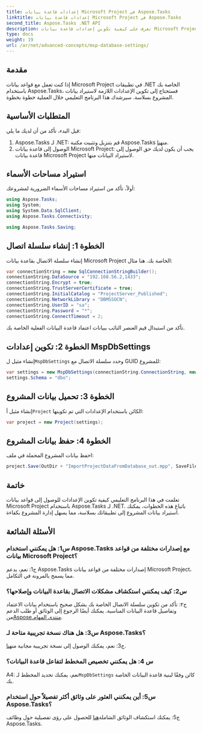 ```yaml
---
title: إعدادات قاعدة بيانات Microsoft Project في Aspose.Tasks
linktitle: إعدادات قاعدة بيانات Microsoft Project في Aspose.Tasks
second_title: Aspose.Tasks .NET API
description: تعرف على كيفية تكوين إعدادات قاعدة بيانات Microsoft Project باستخدام Aspose.Tasks لتحقيق التكامل السلس في تطبيقات .NET.
type: docs
weight: 19
url: /ar/net/advanced-concepts/msp-database-settings/
---
```

## مقدمة

إذا كنت تعمل مع قواعد بيانات Microsoft Project في تطبيقات .NET الخاصة بك باستخدام Aspose.Tasks، فستحتاج إلى تكوين الإعدادات اللازمة لاستيراد بيانات المشروع بسلاسة. سيرشدك هذا البرنامج التعليمي خلال العملية خطوة بخطوة.

## المتطلبات الأساسية

قبل البدء، تأكد من أن لديك ما يلي:

1.  Aspose.Tasks لـ .NET: قم بتنزيل وتثبيت مكتبة Aspose.Tasks من[هنا](https://releases.aspose.com/tasks/net/).
2. الوصول إلى قاعدة بيانات Microsoft Project: يجب أن يكون لديك حق الوصول إلى قاعدة بيانات Microsoft Project لاستيراد البيانات منها.

## استيراد مساحات الأسماء

أولاً، تأكد من استيراد مساحات الأسماء الضرورية لمشروعك:

```csharp
using Aspose.Tasks;
using System;
using System.Data.SqlClient;
using Aspose.Tasks.Connectivity;

using Aspose.Tasks.Saving;
```

## الخطوة 1: إنشاء سلسلة اتصال

إنشاء سلسلة الاتصال بقاعدة بيانات Microsoft Project الخاصة بك. هنا مثال:

```csharp
var connectionString = new SqlConnectionStringBuilder();
connectionString.DataSource = "192.168.56.2,1433";
connectionString.Encrypt = true;
connectionString.TrustServerCertificate = true;
connectionString.InitialCatalog = "ProjectServer_Published";
connectionString.NetworkLibrary = "DBMSSOCN";
connectionString.UserID = "sa";
connectionString.Password = "*";
connectionString.ConnectTimeout = 2;
```

تأكد من استبدال قيم العنصر النائب ببيانات اعتماد قاعدة البيانات الفعلية الخاصة بك.

## الخطوة 2: تكوين إعدادات MspDbSettings

 إنشاء مثيل ل`MspDbSettings` وحدد سلسلة الاتصال مع GUID للمشروع:

```csharp
var settings = new MspDbSettings(connectionString.ConnectionString, new Guid("E6426C44-D6CB-4B9C-AF16-48910ACE0F54"));
settings.Schema = "dbo";
```

## الخطوة 3: تحميل بيانات المشروع

 إنشاء مثيل أ`Project` الكائن باستخدام الإعدادات التي تم تكوينها:

```csharp
var project = new Project(settings);
```

## الخطوة 4: حفظ بيانات المشروع

احفظ بيانات المشروع المحملة في ملف:

```csharp
project.Save(OutDir + "ImportProjectDataFromDatabase_out.mpp", SaveFileFormat.Mpp);
```

## خاتمة

تعلمت في هذا البرنامج التعليمي كيفية تكوين الإعدادات للوصول إلى قواعد بيانات Microsoft Project باستخدام Aspose.Tasks لـ .NET. باتباع هذه الخطوات، يمكنك استيراد بيانات المشروع إلى تطبيقاتك بسلاسة، مما يسهل إدارة المشروع بكفاءة.

## الأسئلة الشائعة

### س1: هل يمكنني استخدام Aspose.Tasks مع إصدارات مختلفة من قواعد بيانات Microsoft Project؟

ج1: نعم، يدعم Aspose.Tasks إصدارات مختلفة من قواعد بيانات Microsoft Project، مما يسمح بالمرونة في التكامل.

### س2: كيف يمكنني استكشاف مشكلات الاتصال بقاعدة البيانات وإصلاحها؟

ج٢: تأكد من تكوين سلسلة الاتصال الخاصة بك بشكل صحيح باستخدام بيانات الاعتماد وتفاصيل قاعدة البيانات المناسبة. يمكنك أيضًا الرجوع إلى الوثائق أو طلب الدعم من[Aspose.منتدى المهام](https://forum.aspose.com/c/tasks/15).

### س3: هل هناك نسخة تجريبية متاحة لـ Aspose.Tasks؟

 ج3: نعم، يمكنك الوصول إلى نسخة تجريبية مجانية من[هنا](https://releases.aspose.com/).

### س 4: هل يمكنني تخصيص المخطط لتفاعل قاعدة البيانات؟

 A4: نعم، يمكنك تحديد المخطط لـ`MspDbSettings` كائن وفقًا لبنية قاعدة البيانات الخاصة بك.

### س5: أين يمكنني العثور على وثائق أكثر تفصيلاً حول استخدام Aspose.Tasks؟

 ج5: يمكنك استكشاف الوثائق الشاملة[هنا](https://reference.aspose.com/tasks/net/) للحصول على رؤى تفصيلية حول وظائف Aspose.Tasks.